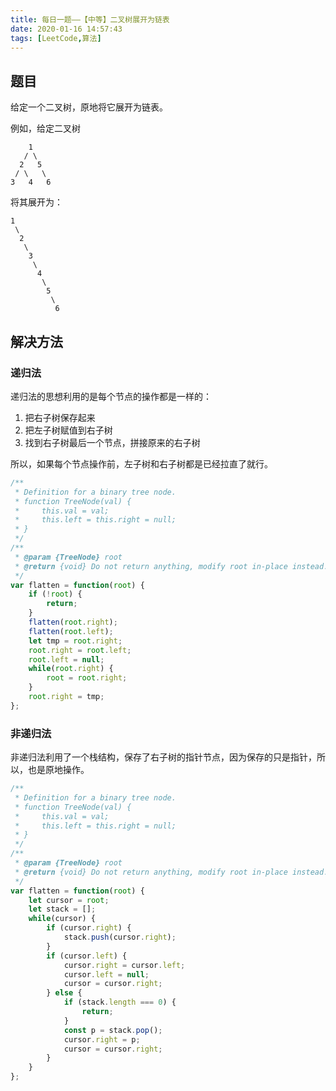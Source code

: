 ```yaml
---
title: 每日一题——【中等】二叉树展开为链表
date: 2020-01-16 14:57:43
tags: [LeetCode,算法]
---
```


## 题目
给定一个二叉树，原地将它展开为链表。

例如，给定二叉树
```
    1
   / \
  2   5
 / \   \
3   4   6
```
将其展开为：

```
1
 \
  2
   \
    3
     \
      4
       \
        5
         \
          6
```

## 解决方法
### 递归法

递归法的思想利用的是每个节点的操作都是一样的：
1. 把右子树保存起来
2. 把左子树赋值到右子树
3. 找到右子树最后一个节点，拼接原来的右子树

所以，如果每个节点操作前，左子树和右子树都是已经拉直了就行。


```js
/**
 * Definition for a binary tree node.
 * function TreeNode(val) {
 *     this.val = val;
 *     this.left = this.right = null;
 * }
 */
/**
 * @param {TreeNode} root
 * @return {void} Do not return anything, modify root in-place instead.
 */
var flatten = function(root) {
    if (!root) {
        return;
    }
    flatten(root.right);
    flatten(root.left);
    let tmp = root.right;
    root.right = root.left;
    root.left = null;
    while(root.right) {
        root = root.right;
    }
    root.right = tmp;
};
```

### 非递归法

非递归法利用了一个栈结构，保存了右子树的指针节点，因为保存的只是指针，所以，也是原地操作。

```js
/**
 * Definition for a binary tree node.
 * function TreeNode(val) {
 *     this.val = val;
 *     this.left = this.right = null;
 * }
 */
/**
 * @param {TreeNode} root
 * @return {void} Do not return anything, modify root in-place instead.
 */
var flatten = function(root) {
    let cursor = root;
    let stack = [];
    while(cursor) {
        if (cursor.right) {
            stack.push(cursor.right);
        }
        if (cursor.left) {
            cursor.right = cursor.left;
            cursor.left = null;
            cursor = cursor.right;
        } else {
            if (stack.length === 0) {
                return;
            }
            const p = stack.pop();
            cursor.right = p;
            cursor = cursor.right;
        }
    }
};
```